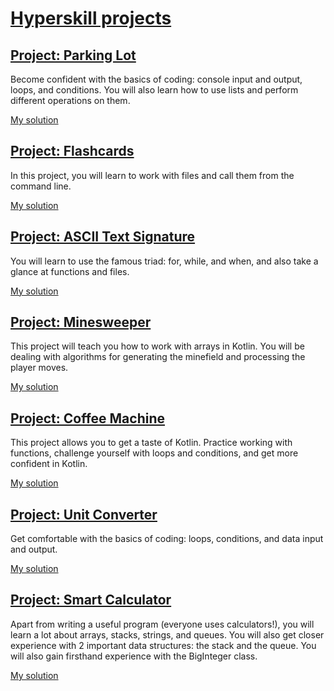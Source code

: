 # [Hyperskill projects](https://hyperskill.org/)

## [Project: Parking Lot](https://hyperskill.org/projects/75)

Become confident with the basics of coding: console input and output, loops, and conditions. You will also learn how to use lists and perform different operations on them.

[My solution](https://github.com/intulion/hyperskill/blob/master/ParkingLot.kt)

## [Project: Flashcards](https://hyperskill.org/projects/83)

In this project, you will learn to work with files and call them from the command line.

[My solution](https://github.com/intulion/hyperskill/blob/master/Flashcards.kt)

## [Project: ASCII Text Signature](https://hyperskill.org/projects/71)

You will learn to use the famous triad: for, while, and when, and also take a glance at functions and files.

[My solution](https://github.com/intulion/hyperskill/blob/master/ASCII.kt)

## [Project: Minesweeper](https://hyperskill.org/projects/8)

This project will teach you how to work with arrays in Kotlin. You will be dealing with algorithms for generating the minefield and processing the player moves.

[My solution](https://github.com/intulion/hyperskill/blob/master/Minesweeper.kt)

## [Project: Coffee Machine](https://hyperskill.org/projects/67)

This project allows you to get a taste of Kotlin. Practice working with functions, challenge yourself with loops and conditions, and get more confident in Kotlin.

[My solution](https://github.com/intulion/hyperskill/blob/master/CoffeeMachine.kt)

## [Project: Unit Converter](https://hyperskill.org/projects/70)

Get comfortable with the basics of coding: loops, conditions, and data input and output.

[My solution](https://github.com/intulion/hyperskill/blob/master/UnitConverter.kt)

## [Project: Smart Calculator](https://hyperskill.org/projects/88)

Apart from writing a useful program (everyone uses calculators!), you will learn a lot about arrays, stacks, strings, and queues. You will also get closer experience with 2 important data structures: the stack and the queue. You will also gain firsthand experience with the BigInteger class.

[My solution](https://github.com/intulion/hyperskill/blob/master/SmartCalculator.kt)
